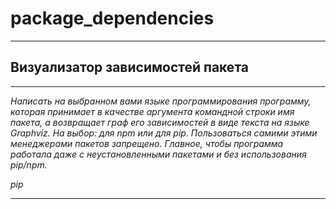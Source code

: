 # package_dependencies
____
## Визуализатор зависимостей пакета
____
*Написать на выбранном вами языке программирования программу, которая принимает в качестве аргумента командной строки имя пакета, а возвращает граф его зависимостей в виде текста на языке Graphviz. На выбор: для npm или для pip. Пользоваться самими этими менеджерами пакетов запрещено. Главное, чтобы программа работала даже с неустановленными пакетами и без использования pip/npm.*

*pip*
____
